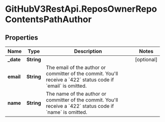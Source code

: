 # GitHubV3RestApi.ReposOwnerRepoContentsPathAuthor

## Properties

Name | Type | Description | Notes
------------ | ------------- | ------------- | -------------
**_date** | **String** |  | [optional] 
**email** | **String** | The email of the author or committer of the commit. You&#39;ll receive a &#x60;422&#x60; status code if &#x60;email&#x60; is omitted. | 
**name** | **String** | The name of the author or committer of the commit. You&#39;ll receive a &#x60;422&#x60; status code if &#x60;name&#x60; is omitted. | 


